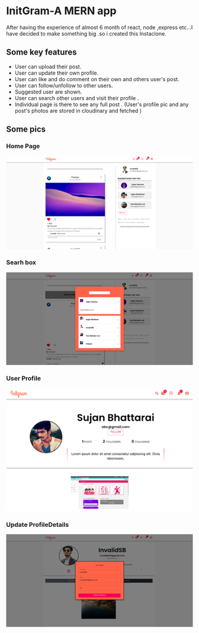 # InitGram-A MERN app
After having the experience of almost 6 month of react, node ,express etc...I have decided to make something big .so i created this Instaclone.
## Some key features
- User can upload their post. 
- User can update their own profile.
- User can like and do comment on their own and others user's post.
- User can follow/unfollow to other users.
- Suggested user are shown.
- User can search other users and visit their profile .
- Individual page is there to see any full post .
(User's profile pic and any post's photos are stored in cloudinary and fetched )

## Some pics
### Home Page
![homepage](Uiimages/Home.png)
### Searh box
![homepage](Uiimages/Searchuser.png)
### User Profile
![homepage](Uiimages/Userprofile.png)
### Update ProfileDetails
![homepage](Uiimages/Updateprofile.png)

